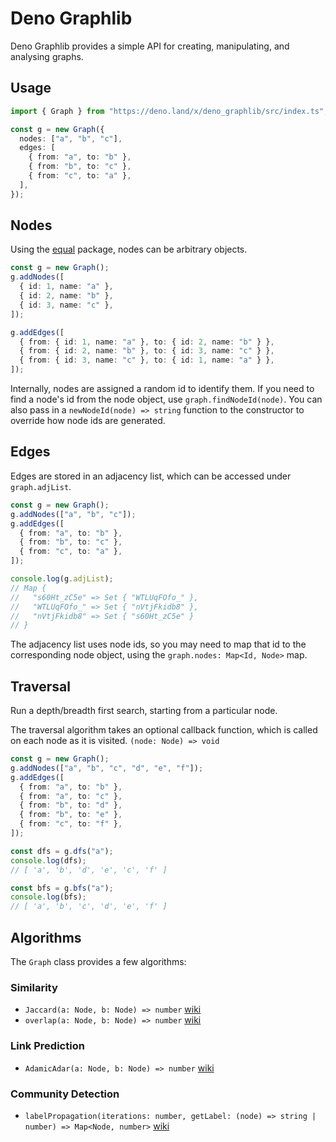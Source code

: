 # Deno Graphlib

Deno Graphlib provides a simple API for creating, manipulating, and analysing graphs.

## Usage

```ts
import { Graph } from "https://deno.land/x/deno_graphlib/src/index.ts";

const g = new Graph({
  nodes: ["a", "b", "c"],
  edges: [
    { from: "a", to: "b" },
    { from: "b", to: "c" },
    { from: "c", to: "a" },
  ],
});
```

## Nodes

Using the [equal](https://deno.land/x/equal@v1.5.0) package, nodes can be arbitrary objects.

```ts
const g = new Graph();
g.addNodes([
  { id: 1, name: "a" },
  { id: 2, name: "b" },
  { id: 3, name: "c" },
]);

g.addEdges([
  { from: { id: 1, name: "a" }, to: { id: 2, name: "b" } },
  { from: { id: 2, name: "b" }, to: { id: 3, name: "c" } },
  { from: { id: 3, name: "c" }, to: { id: 1, name: "a" } },
]);
```

Internally, nodes are assigned a random id to identify them.
If you need to find a node's id from the node object, use `graph.findNodeId(node)`.
You can also pass in a `newNodeId(node) => string` function to the constructor to override how node ids are generated.

## Edges

Edges are stored in an adjacency list, which can be accessed under `graph.adjList`.

```ts
const g = new Graph();
g.addNodes(["a", "b", "c"]);
g.addEdges([
  { from: "a", to: "b" },
  { from: "b", to: "c" },
  { from: "c", to: "a" },
]);

console.log(g.adjList);
// Map {
//   "s60Ht_zC5e" => Set { "WTLUqFOfo_" },
//   "WTLUqFOfo_" => Set { "nVtjFkidb8" },
//   "nVtjFkidb8" => Set { "s60Ht_zC5e" }
// }
```

The adjacency list uses node ids, so you may need to map that id to the corresponding node object, using the `graph.nodes: Map<Id, Node>` map.

## Traversal

Run a depth/breadth first search, starting from a particular node.

The traversal algorithm takes an optional callback function, which is called on each node as it is visited.
`(node: Node) => void`

```ts
const g = new Graph();
g.addNodes(["a", "b", "c", "d", "e", "f"]);
g.addEdges([
  { from: "a", to: "b" },
  { from: "a", to: "c" },
  { from: "b", to: "d" },
  { from: "b", to: "e" },
  { from: "c", to: "f" },
]);

const dfs = g.dfs("a");
console.log(dfs);
// [ 'a', 'b', 'd', 'e', 'c', 'f' ]

const bfs = g.bfs("a");
console.log(bfs);
// [ 'a', 'b', 'c', 'd', 'e', 'f' ]
```

## Algorithms

The `Graph` class provides a few algorithms:

### Similarity

- `Jaccard(a: Node, b: Node) => number` [wiki](https://en.wikipedia.org/wiki/Jaccard_index)
- `overlap(a: Node, b: Node) => number` [wiki](https://en.wikipedia.org/wiki/Overlap_coefficient)

### Link Prediction

- `AdamicAdar(a: Node, b: Node) => number` [wiki](https://en.wikipedia.org/wiki/Adamic%E2%80%93Adar_index)

### Community Detection

- `labelPropagation(iterations: number, getLabel: (node) => string | number) => Map<Node, number>` [wiki](https://en.wikipedia.org/wiki/Label_propagation_algorithm)
